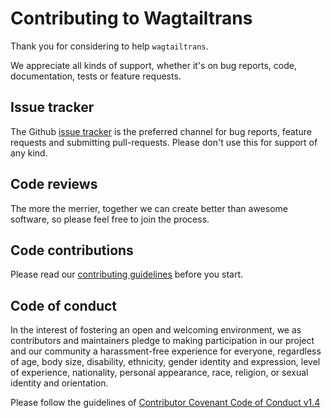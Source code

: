 # Contributing to Wagtailtrans

Thank you for considering to help `wagtailtrans`.

We appreciate all kinds of support, whether it's on bug reports, code, documentation, tests or feature requests.


## Issue tracker

The Github [issue tracker](https://github.com/LUKKIEN/wagtailtrans/issues) is the preferred channel for bug reports,
feature requests and submitting pull-requests. Please don't use this for support of any kind.


## Code reviews

The more the merrier, together we can create better than awesome software, so please feel free to join the process.

## Code contributions

Please read our [contributing guidelines](http://wagtailtrans.readthedocs.io/en/latest/contributing/index.html) before you start.

## Code of conduct

In the interest of fostering an open and welcoming environment, we as contributors and maintainers pledge to
making participation in our project and our community a harassment-free experience for everyone, regardless of
age, body size, disability, ethnicity, gender identity and expression, level of experience, nationality, personal
appearance, race, religion, or sexual identity and orientation.

Please follow the guidelines of [Contributor Covenant Code of Conduct v1.4](http://contributor-covenant.org/version/1/4/)
